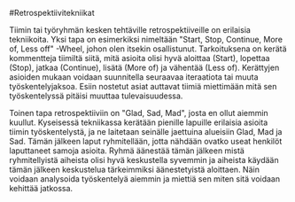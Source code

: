 #Retrospektiivitekniikat

Tiimin tai työryhmän kesken tehtäville retrospektiiveille on erilaisia tekniikoita.
Yksi tapa on esimerkiksi nimeltään "Start, Stop, Continue, More of, Less off" -Wheel,
johon olen itsekin osallistunut. Tarkoituksena on kerätä kommentteja tiimiltä siitä,
mitä asioita olisi hyvä aloittaa (Start), lopettaa (Stop), jatkaa (Continue), lisätä
(More of) ja vähentää (Less of). Kerättyjen asioiden mukaan voidaan suunnitella
seuraavaa iteraatiota tai muuta työskentelyjaksoa. Esiin nostetut asiat auttavat
tiimiä miettimään mitä sen työskentelyssä pitäisi muuttaa tulevaisuudessa.

Toinen tapa retrospektiiviin on "Glad, Sad, Mad", josta en ollut aiemmin kuullut.
Kyseisessä tekniikassa kerätään pienille lapuille erilaisia asioita tiimin
työskentelystä, ja ne laitetaan seinälle jaettuina alueisiin Glad, Mad ja Sad. 
Tämän jälkeen laput ryhmitellään, jotta nähdään ovatko useat henkilöt laputtaneet
samoja asioita. Ryhmä äänestää tämän jälkeen mistä ryhmitellyistä aiheista olisi 
hyvä keskustella syvemmin ja aiheista käydään tämän jälkeen keskustelua tärkeimmiksi
äänestetyistä aloittaen. Näin voidaan analysoida työskentelyä aiemmin ja miettiä
sen miten sitä voidaan kehittää jatkossa.
